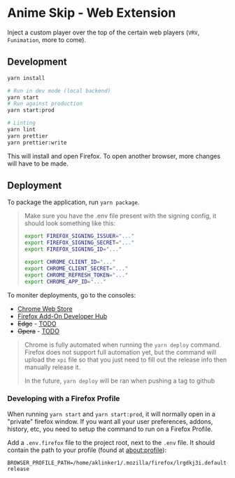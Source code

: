 # Anime Skip - Web Extension

Inject a custom player over the top of the certain web players (`VRV`, `Funimation`, more to come).

## Development

```bash
yarn install

# Run in dev mode (local backend)
yarn start
# Run against production
yarn start:prod

# Linting
yarn lint
yarn prettier
yarn prettier:write
```

This will install and open Firefox. To open another browser, more changes will have to be made.

## Deployment

To package the application, run `yarn package`.

> Make sure you have the .env file present with the signing config, it should look something like this:
>
> ```bash
> export FIREFOX_SIGNING_ISSUER="..."
> export FIREFOX_SIGNING_SECRET="..."
> export FIREFOX_SIGNING_ID="..."
>
> export CHROME_CLIENT_ID="..."
> export CHROME_CLIENT_SECRET="..."
> export CHROME_REFRESH_TOKEN="..."
> export CHROME_APP_ID="..."
> ```

To moniter deployments, go to the consoles:

- [Chrome Web Store](https://chrome.google.com/webstore/devconsole/331629b9-cf31-4391-ad30-77dd0a36958d?hl=en)
- [Firefox Add-On Developer Hub](https://addons.mozilla.org/en-US/developers/addons)
- ~~Edge~~ - [TODO](https://docs.microsoft.com/en-us/microsoft-edge/extensions-chromium/publish/publish-extension)
- ~~Opera~~ - [TODO](https://dev.opera.com/extensions/publishing-guidelines/)

> Chrome is fully automated when running the `yarn deploy` command. Firefox does not support full automation yet, but the command will upload the `xpi` file so that you just need to fill out the release info then manually release it.
>
> In the future, `yarn deploy` will be ran when pushing a tag to github

### Developing with a Firefox Profile

When running `yarn start` and `yarn start:prod`, it will normally open in a "private" firefox window. If you want all your user preferences, addons, history, etc, you need to setup the command to run on a Firefox Profile.

Add a `.env.firefox` file to the project root, next to the `.env` file. It should contain the path to your profile (found at <about:profile>):

```
BROWSER_PROFILE_PATH=/home/aklinker1/.mozilla/firefox/lrgdkj3i.default-release
```
